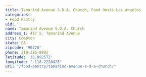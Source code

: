 ```yaml
---
title: Tamarind Avenue S.D.A. Church, Food Oasis Los Angeles
categories:
- Food Pantry
uid: ''
name: Tamarind Avenue S.D.A. Church
address_1: 417 S. Tamarind Avenue
city: Compton
state: CA
zipcode: '90220'
phone: 310-386-8803
latitude: '33.892572'
longitude: "-118.2220425"
uri: "/food-pantry/tamarind-avenue-s-d-a-church/"
---
```


